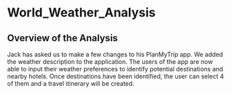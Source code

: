 # World_Weather_Analysis
## Overview of the Analysis

Jack has asked us to make a few changes to his PlanMyTrip app. We added the weather description to the application. The users of the app are now able to input their weather preferences to identify potential destinations and nearby hotels. Once destinations have been identified, the user can select 4 of them and a travel itinerary will be created. 
